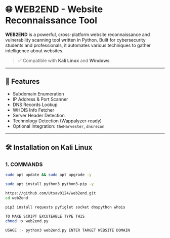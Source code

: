# 🌐 WEB2END - Website Reconnaissance Tool

**WEB2END** is a powerful, cross-platform website reconnaissance and vulnerability scanning tool written in Python. Built for cybersecurity students and professionals, it automates various techniques to gather intelligence about websites.

> ✅ Compatible with **Kali Linux** and **Windows**

---

## 🚀 Features

- Subdomain Enumeration
- IP Address & Port Scanner
- DNS Records Lookup
- WHOIS Info Fetcher
- Server Header Detection
- Technology Detection (Wappalyzer-ready)
- Optional Integration: `theHarvester`, `dnsrecon`

---

## 🛠 Installation on Kali Linux

### 1. COMMANDS 

```bash
sudo apt update && sudo apt upgrade -y

sudo apt install python3 python3-pip -y

https://github.com/Utsav0124/web2end.git
cd web2end

pip3 install requests pyfiglet socket dnspython whois

TO MAKE SCRIPT EXCUTEABLE TYPE THIS
chmod +x web2end.py

USAGE :- python3 web2end.py ENTER TARGET WEBSITE DOMAIN 



